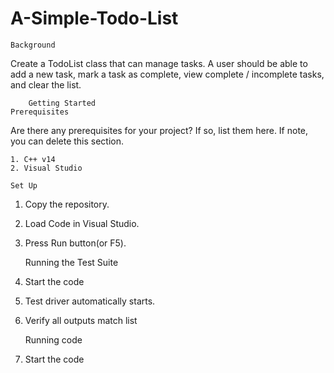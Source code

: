 # A-Simple-Todo-List
    Background
Create a TodoList class that can manage tasks. A user should be able to add a new task, mark a task as complete, view complete / incomplete tasks, and clear the list.

        Getting Started
    Prerequisites
Are there any prerequisites for your project? If so, list them here. If note, you can delete this section.

    1. C++ v14
    2. Visual Studio

    Set Up
1. Copy the repository.
2. Load Code in Visual Studio.
3. Press Run button(or F5).
    
    Running the Test Suite
1. Start the code
2. Test driver automatically starts.
3. Verify all outputs match list

    Running code
1. Start the code